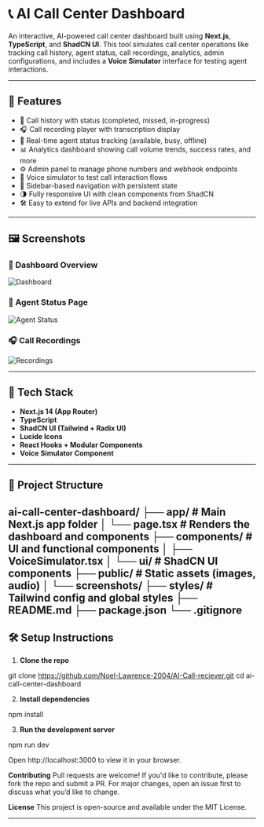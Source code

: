 # 📞 AI Call Center Dashboard

An interactive, AI-powered call center dashboard built using **Next.js**, **TypeScript**, and **ShadCN UI**. This tool simulates call center operations like tracking call history, agent status, call recordings, analytics, admin configurations, and includes a **Voice Simulator** interface for testing agent interactions.

---

## 🚀 Features

- 📜 Call history with status (completed, missed, in-progress)
- 🎧 Call recording player with transcription display
- 👥 Real-time agent status tracking (available, busy, offline)
- 📊 Analytics dashboard showing call volume trends, success rates, and more
- ⚙️ Admin panel to manage phone numbers and webhook endpoints
- 🔁 Voice simulator to test call interaction flows
- 🧭 Sidebar-based navigation with persistent state
- 🌗 Fully responsive UI with clean components from ShadCN
- 🛠️ Easy to extend for live APIs and backend integration

---

## 🖼️ Screenshots

### 📍 Dashboard Overview
![Dashboard](public/screenshots/dashboard.png)

### 👥 Agent Status Page
![Agent Status](public/screenshots/agent-status.png)

### 🎧 Call Recordings
![Recordings](public/screenshots/recordings.png)

---

## 🧱 Tech Stack

- **Next.js 14 (App Router)**
- **TypeScript**
- **ShadCN UI (Tailwind + Radix UI)**
- **Lucide Icons**
- **React Hooks + Modular Components**
- **Voice Simulator Component**

---

## 📁 Project Structure

ai-call-center-dashboard/
├── app/ # Main Next.js app folder
│ └── page.tsx # Renders the dashboard and components
├── components/ # UI and functional components
│ ├── VoiceSimulator.tsx
│ └── ui/ # ShadCN UI components
├── public/ # Static assets (images, audio)
│ └── screenshots/
├── styles/ # Tailwind config and global styles
├── README.md
├── package.json
└── .gitignore
---

## 🛠️ Setup Instructions

1. **Clone the repo**

git clone https://github.com/Noel-Lawrence-2004/AI-Call-reciever.git
cd ai-call-center-dashboard

2. **Install dependencies**

npm install

3. **Run the development server**

npm run dev

Open http://localhost:3000 to view it in your browser.

**Contributing**
Pull requests are welcome! If you'd like to contribute, please fork the repo and submit a PR. For major changes, open an issue first to discuss what you’d like to change.

**License**
This project is open-source and available under the MIT License.

---

